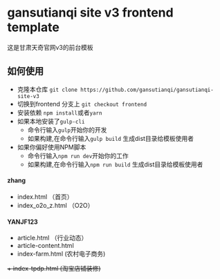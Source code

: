 # gansutianqi site v3 frontend template
这是甘肃天奇官网v3的前台模板

## 如何使用
+ 克隆本仓库 `git clone https://github.com/gansutianqi/gansutianqi-site-v3`
+ 切换到frontend 分支上 `git checkout frontend`
+ 安装依赖 `npm install`或者`yarn`
+ 如果本地安装了`gulp-cli`
    + 命令行输入`gulp`开始你的开发
    + 如果构建,在命令行输入`gulp build` 生成dist目录给模板使用者
+ 如果你偏好使用NPM脚本
    + 命令行输入`npm run dev`开始你的工作
    + 如果构建,在命令行输入`npm run build` 生成dist目录给模板使用者

#### zhang
+ index.html （首页）
+ index_o2o_z.html  （O2O）

#### YANJF123
+ article.html （行业动态）
+ article-content.html
+ index-farm.html (农村电子商务)

~~+ index-tpdp.html  (淘宝店铺装修)~~